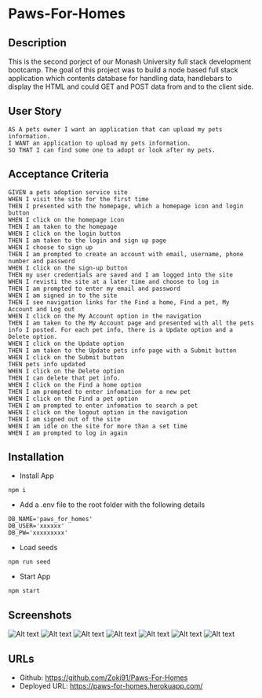 # Paws-For-Homes

## Description
This is the second porject of our Monash University full stack development bootcamp. The goal of this project was to build a node based full stack application which contents database for handling data, handlebars to display the HTML and could GET and POST data from and to the client side.

## User Story
```
AS A pets owner I want an application that can upload my pets information.
I WANT an application to upload my pets information.
SO THAT I can find some one to adopt or look after my pets.
```

## Acceptance Criteria
```
GIVEN a pets adoption service site
WHEN I visit the site for the first time
THEN I presented with the homepage, which a homepage icon and login button
WHEN I click on the homepage icon
THEN I am taken to the homepage
WHEN I click on the login button
THEN I am taken to the login and sign up page
WHEN I choose to sign up
THEN I am prompted to create an account with email, username, phone number and password
WHEN I click on the sign-up button
THEN my user credentials are saved and I am logged into the site
WHEN I revisti the site at a later time and choose to log in
THEN I am prompted to enter my email and password
WHEN I am signed in to the site
THEN I see navigation links for the Find a home, Find a pet, My Account and Log out
WHEN I click on the My Account option in the navigation
THEN I am taken to the My Account page and presented with all the pets info I posted. For each pet info, there is a Update option and a Delete option.
WHEN I click on the Update option
THEN I am taken to the Update pets info page with a Submit button
WHEN I click on the Submit button
THEN pets info updated
WHEN I click on the Delete option
THEN I can delete that pet info.
WHEN I click on the Find a home option
THEN I am prompted to enter infomation for a new pet
WHEN I click on the Find a pet option
THEN I am prompted to enter infomation to search a pet
WHEN I click on the logout option in the navigation
THEN I am signed out of the site
WHEN I am idle on the site for more than a set time
WHEN I am prompted to log in again

```

## Installation
* Install App
```
npm i
```

* Add a .env file to the root folder with the following details
```
DB_NAME='paws_for_homes'
DB_USER='xxxxxx'
DB_PW='xxxxxxxxx'
```

* Load seeds
```
npm run seed
```

* Start App
```
npm start
```

## Screenshots
![Alt text](https://github.com/Zoki91/Paws-For-Homes/blob/master/public/img/paws-for-homes.herokuapp.com_%20(1).png)
![Alt text](https://github.com/Zoki91/Paws-For-Homes/blob/master/public/img/paws-for-homes.herokuapp.com_find%20(1).png)
![Alt text](https://github.com/Zoki91/Paws-For-Homes/blob/master/public/img/paws-for-homes.herokuapp.com_find%20(2).png)
![Alt text](https://github.com/Zoki91/Paws-For-Homes/blob/master/public/img/paws-for-homes.herokuapp.com_login%20(1).png)
![Alt text](https://github.com/Zoki91/Paws-For-Homes/blob/master/public/img/paws-for-homes.herokuapp.com_myaccount%20(1).png)
![Alt text](https://github.com/Zoki91/Paws-For-Homes/blob/master/public/img/paws-for-homes.herokuapp.com_myaccount%20(2).png)
![Alt text](https://github.com/Zoki91/Paws-For-Homes/blob/master/public/img/paws-for-homes.herokuapp.com_new%20(1).png)


## URLs
* Github: https://github.com/Zoki91/Paws-For-Homes  
* Deployed URL: https://paws-for-homes.herokuapp.com/ 

